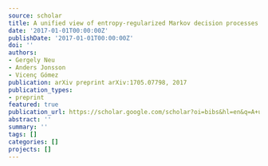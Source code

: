 ```yaml
---
source: scholar
title: A unified view of entropy-regularized Markov decision processes
date: '2017-01-01T00:00:00Z'
publishDate: '2017-01-01T00:00:00Z'
doi: ''
authors:
- Gergely Neu
- Anders Jonsson
- Vicenç Gómez
publication: arXiv preprint arXiv:1705.07798, 2017
publication_types:
- preprint
featured: true
publication_url: https://scholar.google.com/scholar?oi=bibs&hl=en&q=A+unified+view+of+entropy-regularized+Markov+decision+processes
abstract: ''
summary: ''
tags: []
categories: []
projects: []
---
```

